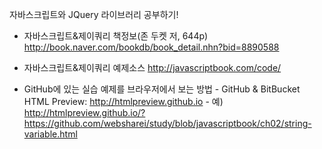 자바스크립트와 JQuery 라이브러리 공부하기!

* 자바스크립트&제이쿼리 책정보(존 두켓 저, 644p)
  http://book.naver.com/bookdb/book_detail.nhn?bid=8890588

* 자바스크립트&제이쿼리 예제소스
  http://javascriptbook.com/code/

* GitHub에 있는 실습 예제를 브라우저에서 보는 방법
  \- GitHub & BitBucket HTML Preview: http://htmlpreview.github.io
  \- 예) http://htmlpreview.github.io/?https://github.com/websharei/study/blob/javascriptbook/ch02/string-variable.html
